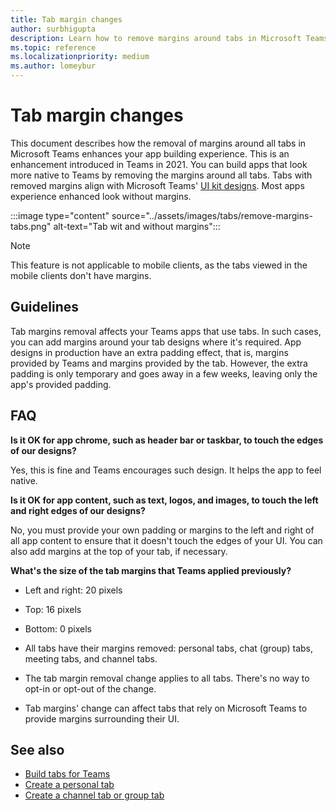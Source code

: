 ```yaml
---
title: Tab margin changes
author: surbhigupta
description: Learn how to remove margins around tabs in Microsoft Teams with UI kit. Know extra padding effect, margin size for left, right, top, and bottom.
ms.topic: reference
ms.localizationpriority: medium
ms.author: lomeybur
---
```


# Tab margin changes

This document describes how the removal of margins around all tabs in Microsoft Teams enhances your app building experience. This is an enhancement introduced in Teams in 2021.
You can build apps that look more native to Teams by removing the margins around all tabs. Tabs with removed margins align with Microsoft Teams' [UI kit designs](~/tabs/design/tabs.md). Most apps experience enhanced look without margins.

:::image type="content" source="../assets/images/tabs/remove-margins-tabs.png" alt-text="Tab wit and without margins":::

> [!NOTE]
> This feature is not applicable to mobile clients, as the tabs viewed in the mobile clients don't have margins.

## Guidelines

Tab margins removal affects your Teams apps that use tabs. In such cases, you can add margins around your tab designs where it's required. App designs in production have an extra padding effect, that is, margins provided by Teams and margins provided by the tab. However, the extra padding is only temporary and goes away in a few weeks, leaving only the app's provided padding.

## FAQ

**Is it OK for app chrome, such as header bar or taskbar, to touch the edges of our designs?**

Yes, this is fine and Teams encourages such design. It helps the app to feel native.

**Is it OK for app content, such as text, logos, and images, to touch the left and right edges of our designs?**

No, you must provide your own padding or margins to the left and right of all app content to ensure that it doesn't touch the edges of your UI. You can also add margins at the top of your tab, if necessary.

**What's the size of the tab margins that Teams applied previously?**

* Left and right: 20 pixels
* Top: 16 pixels
* Bottom: 0 pixels

* All tabs have their margins removed: personal tabs, chat (group) tabs, meeting tabs, and channel tabs.
* The tab margin removal change applies to all tabs. There's no way to opt-in or opt-out of the change.
* Tab margins' change can affect tabs that rely on Microsoft Teams to provide margins surrounding their UI.

## See also

* [Build tabs for Teams](../tabs/what-are-tabs.md)
* [Create a personal tab](../tabs/how-to/create-personal-tab.md)
* [Create a channel tab or group tab](../tabs/how-to/create-channel-group-tab.md)
